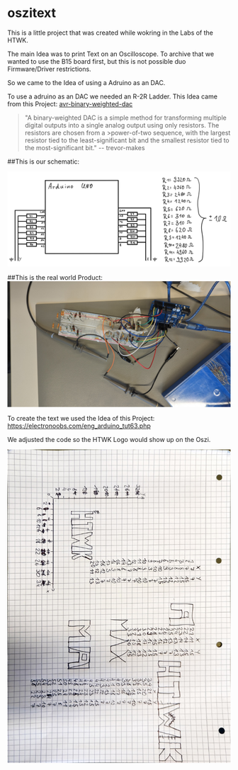 # oszitext

This is a little project that was created while wokring in the Labs of the HTWK. 

The main Idea was to print Text on an Oscilloscope. To archive that we wanted to use the B15 board first, but this is not possible duo Firmware/Driver restrictions.


So we came to the Idea of using a Adruino as an DAC.

To use a adruino as an DAC we needed an R-2R Ladder. This Idea came from this Project: [avr-binary-weighted-dac](https://github.com/trevor-makes/avr-binary-weighted-dac)

>"A binary-weighted DAC is a simple method for transforming multiple digital outputs into a single analog output using only resistors. The resistors are chosen from a >power-of-two sequence, with the largest resistor tied to the least-significant bit and the smallest resistor tied to the most-significant bit."
> -- trevor-makes


##This is our schematic:

![](pictures/schematic.png)

##This is the real world Product:
![](pictures/PXL_20230504_170240578.MP.jpg)


To create the text we used the Idea of this Project: https://electronoobs.com/eng_arduino_tut63.php

We adjusted the code so the HTWK Logo would show up on the Oszi.

![](pictures/vector-creation.jpeg)
